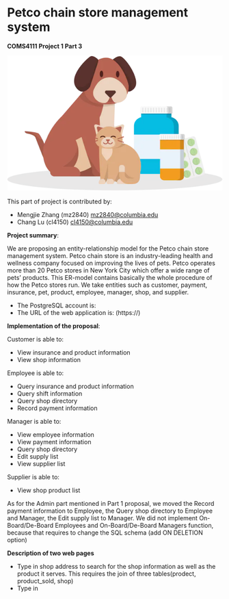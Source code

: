 # Petco chain store management system

**COMS4111 Project 1 Part 3**

![screenshot](static/photo/product_photos/logo.png)

This part of project is contributed by:
+ Mengjie Zhang (mz2840) mz2840@columbia.edu
+ Chang Lu (cl4150) cl4150@columbia.edu

**Project summary**:

We are proposing an entity-relationship model for the Petco chain store management system. 
Petco chain store is an industry-leading health and wellness company focused on improving the lives of pets. 
Petco operates more than 20 Petco stores in New York City which offer a wide range of pets’ products.
This ER-model contains basically the whole procedure of how the Petco stores run. 
We take entities such as customer, payment, insurance, pet, product, employee, manager, shop, and supplier.

+ The PostgreSQL account is:
+ The URL of the web application is: (https://)

**Implementation of the proposal**: 

Customer is able to:
+ View insurance and product information
+ View shop information

Employee is able to:
+ Query insurance and product information
+ Query shift information
+ Query shop directory
+ Record payment information

Manager is able to:
+ View employee information
+ View payment information
+ Query shop directory
+ Edit supply list
+ View supplier list

Supplier is able to:
+ View shop product list

As for the Admin part mentioned in Part 1 proposal, we moved the Record payment information to Employee, the Query shop directory to Employee and Manager, the Edit supply list to Manager.
We did not implement On-Board/De-Board Employees and On-Board/De-Board Managers function, because that requires to change the SQL schema (add ON DELETION option)

**Description of two web pages**
+ Type in shop address to search for the shop information as well as the product it serves. This requires the join of three tables(prodect, product_sold, shop)
+ Type in 

